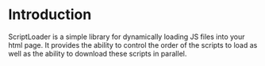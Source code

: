 # Introduction
ScriptLoader is a simple library for dynamically loading JS files into your html page. It provides the ability to 
control the order of the scripts to load as well as the ability to download these scripts in parallel. 

